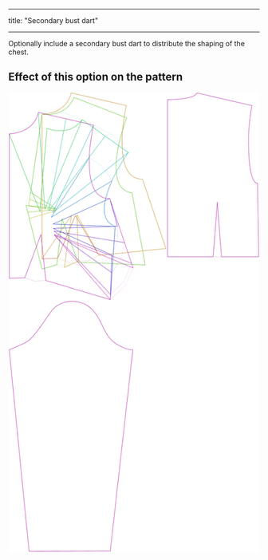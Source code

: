***

title: "Secondary bust dart"

***

Optionally include a secondary bust dart to distribute the shaping of the chest.

## Effect of this option on the pattern

![This image shows the effect of this option by superimposing several variants that have a different value for this option](breanna_secondarybustdart_sample.svg "Effect of this option on the pattern")
